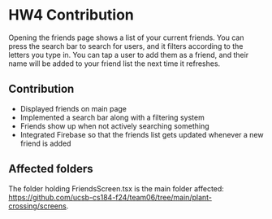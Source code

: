 # HW4 Contribution
Opening the friends page shows a list of your current friends. You can press the search bar to search for users, and it filters according to the letters you type in. You can tap a user to add them as a friend, and their name will be added to your friend list the next time it refreshes.

## Contribution
- Displayed friends on main page
- Implemented a search bar along with a filtering system
- Friends show up when not actively searching something
- Integrated Firebase so that the friends list gets updated whenever a new friend is added

## Affected folders
The folder holding FriendsScreen.tsx is the main folder affected: https://github.com/ucsb-cs184-f24/team06/tree/main/plant-crossing/screens. 

